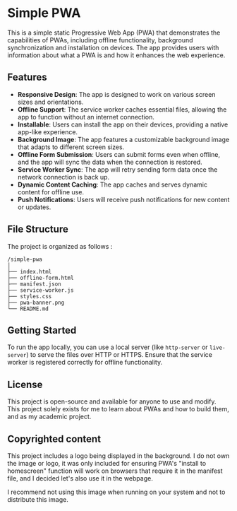 # Simple PWA

This is a simple static Progressive Web App (PWA) that demonstrates the capabilities of PWAs, including offline functionality, background synchronization and installation on devices. The app provides users with information about what a PWA is and how it enhances the web experience.

## Features

- **Responsive Design**: The app is designed to work on various screen sizes and orientations.
- **Offline Support**: The service worker caches essential files, allowing the app to function without an internet connection.
- **Installable**: Users can install the app on their devices, providing a native app-like experience.
- **Background Image**: The app features a customizable background image that adapts to different screen sizes.
- **Offline Form Submission**: Users can submit forms even when offline, and the app will sync the data when the connection is restored.
- **Service Worker Sync**: The app will retry sending form data once the network connection is back up.
- **Dynamic Content Caching**: The app caches and serves dynamic content for offline use.
- **Push Notifications**: Users will receive push notifications for new content or updates.


## File Structure

The project is organized as follows :
```
/simple-pwa
│
├── index.html
├── offline-form.html
├── manifest.json
├── service-worker.js
├── styles.css
├── pwa-banner.png
└── README.md
```
## Getting Started

To run the app locally, you can use a local server (like `http-server` or `live-server`) to serve the files over HTTP or HTTPS. Ensure that the service worker is registered correctly for offline functionality.

## License

This project is open-source and available for anyone to use and modify.
This project solely exists for me to learn about PWAs and how to build them, and as my academic project.

## Copyrighted content

This project includes a logo being displayed in the background. I do not own the image or logo, it was only included for ensuring PWA's "install to homescreen" function will work on browsers that require it in the manifest file, and I decided let's also use it in the webpage.

I recommend not using this image when running on your system and not to distribute this image.
